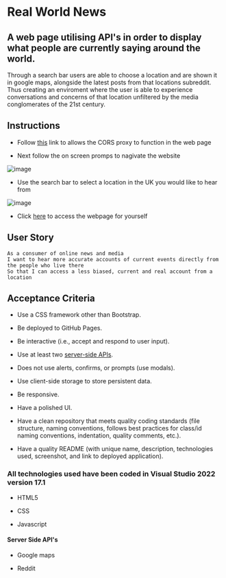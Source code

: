 # Real World News

## A web page utilising API's in order to display what people are currently saying around the world.
Through a search bar users are able to choose a location and are shown it in google maps, alongside the latest posts from that locations subreddit. Thus creating an enviroment where the user is able to experience conversations and concerns of that location unfiltered by the media conglomerates of the 21st century.

## Instructions
* Follow [this](https://cors-anywhere.herokuapp.com/corsdemo) link to allows the CORS proxy to function in the web page

* Next follow the on screen promps to nagivate the website

![image](https://user-images.githubusercontent.com/100947794/166459176-570cf8a9-273a-4b24-8a6d-189db9561a2d.png)

* Use the search bar to select a location in the UK you would like to hear from

![image](https://user-images.githubusercontent.com/100947794/166460915-a112766d-99bd-40e3-af32-be9d3e7ca26f.png)

* Click [here](./index.html) to access the webpage for yourself

## User Story
```
As a consumer of online news and media
I want to hear more accurate accounts of current events directly from the people who live there
So that I can access a less biased, current and real account from a location
```

## Acceptance Criteria
* Use a CSS framework other than Bootstrap.

* Be deployed to GitHub Pages.

* Be interactive (i.e., accept and respond to user input).

* Use at least two [server-side APIs](https://coding-boot-camp.github.io/full-stack/apis/api-resources).

* Does not use alerts, confirms, or prompts (use modals).

* Use client-side storage to store persistent data.

* Be responsive.

* Have a polished UI.

* Have a clean repository that meets quality coding standards (file structure, naming conventions, follows best practices for class/id naming conventions, indentation, quality comments, etc.).

* Have a quality README (with unique name, description, technologies used, screenshot, and link to deployed application).

### All technologies used have been coded in Visual Studio 2022 version 17.1
* HTML5

* CSS

* Javascript

#### Server Side API's

* Google maps

* Reddit
